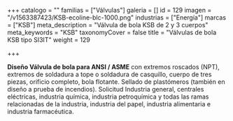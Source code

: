 +++
catalogo = ""
familias = ["Válvulas"]
galeria = []
id = 129
imagen = "/v1563387423/KSB-ecoline-blc-1000.png"
industrias = ["Energía"]
marcas = ["KSB"]
meta_description = "Válvula de bola KSB de 2 y 3 cuerpos"
meta_keywords = "KSB"
taxonomyCover = false
title = "Válvulas de bola KSB tipo SI3IT"
weight = 129

+++
  
**Diseño Válvula de bola para ANSI / ASME** con extremos roscados (NPT), extremos de soldadura a tope o soldadura de casquillo, cuerpo de tres piezas, orificio completo, bola flotante. Sellado de plastómeros (también en diseño a prueba de incendios). Solicitud Industria general, centrales eléctricas, industria química, industria petroquímica y todas las ramas relacionadas de la industria, industria del papel, industria alimentaria e industria farmacéutica.